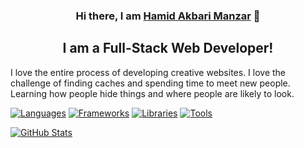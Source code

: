 <h3 align="center">
Hi there, I am <a href="https://github.com/hamid-manzar" target="_blank" rel="noreferrer">Hamid Akbari Manzar</a> 👋
</h3>

<h2 align="center">
I am a Full-Stack Web Developer!
</h2> 

I love the entire process of developing creative websites. I love the challenge of finding caches and spending time to meet new people. Learning how people hide things and where people are likely to look.

[![Languages](https://github-widgetbox.vercel.app/api/skills?languages=html,css,js,ts,php,nodejs&includeNames=true&theme=nautilus)](https://github.com/hamid-manzar)
[![Frameworks](https://github-widgetbox.vercel.app/api/skills?frameworks=laravel,tailwind,bootstrap,vue,angular,react&includeNames=true&theme=nautilus)](https://github.com/hamid-manzar)
[![Libraries](https://github-widgetbox.vercel.app/api/skills?libraries=jquery&includeNames=true&theme=nautilus)](https://github.com/hamid-manzar)
[![Tools](https://github-widgetbox.vercel.app/api/skills?tools=git,docker,npm,wordpress,woocommerce,apache,nginx&includeNames=true&theme=nautilus)](https://github.com/hamid-manzar)

[![GitHub Stats](https://github-widgetbox.vercel.app/api/profile?username=hamid-manzar&data=followers,repositories,stars,commits&theme=nautilus)](https://github.com/hamid-manzar)

